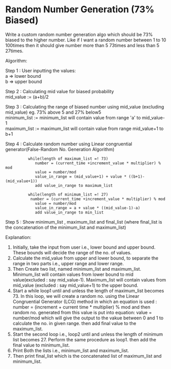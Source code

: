 # Random Number Generation (73% Biased)
Write a custom random number generation algo which should be 73% biased to the higher number. Like if I want a random number between 1 to 10 100times then it should give number more than 5 73times and less than 5 27times.

Algorithm:

Step 1 : User inputting the values:                                     
        	a => lower bound                      
        	b => upper bound
       
Step 2 : Calculating mid value for biased probability                                      
       		mid_value := (a+b)/2

Step 3 : Calculating the range of biased number using mid_value (excluding mid_value) eg. 73% above 5 and 27% below5                                 
        	minimum_list := minimum_list will contain value from range 'a' to mid_value-1                                                  
        	maximum_list := maximum_list will contain value from range mid_value+1 to b+1

Step 4 : Calculate random number using Linear congruential generator(False-Random No. Generation Algorithm)  

		      while(length of maximum_list =! 73)	
			     number = (current_time +increment_value * multiplier) % mod
			     value = number/mod
			     value_in_range = (mid_value+1) + value * ((b+1)-(mid_value+1))
			     add value_in_range to maximum_list

		      while(length of minimum_list =! 27)	
		       number = (current_time +increment_value * multiplier) % mod
			     value = number/mod
			     value_in_range = a + value * ((mid_value-1)-a)
			     add value_in_range to min_list

Step 5 : Show minimum_list , maximum_list and final_list (where final_list is the concatenation of the minimum_list and maximum_list)

Explanation:
1. Initially, take the input from user i.e., lower bound and upper bound. These bounds will decide the range of the no. of values. 
2. Calculate the mid_value from upper and lower bound, to separate the range in two parts i.e., upper range and lower range.
3. Then Create two list, named minimum_list and maximum_list. Minimum_list will contain values from lower bound to mid value(excluded : say mid_value-1). Maximum_list will contain values from mid_value (excluded : say mid_value+1) to the upper bound.
4. Start a while loop1 until and unless the length of maximum_list becomes 73.
     In this loop, we will create a random no. using the Linear Congruential Generator (LCG) method in which  an equation is used :
      number = (increment + current time * multiplier) % mod 
and then random no. generated from this value is put into equation:
    value =  number/mod
which will give the output to the vakue between 0 and 1 to calculate the no. in given range.
then add final value to the maximum_list.
5. Start the second loop i.e., loop2 until and unless the length of minimum list becomes 27.
    Perform the same procedure as loop1.
    then add the final value to minimum_list.
5. Print Both the lists i.e., minimum_list and maximum_list.
6. Then print final_list which is the concatenated list of maximum_list and minimum_list.
